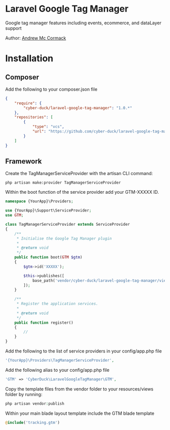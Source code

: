 # Laravel Google Tag Manager

Google tag manager features including events, ecommerce, and dataLayer support

Author: [Andrew Mc Cormack](https://github.com/Andrew-Mc-Cormack)

# Installation

## Composer

Add the following to your composer.json file

```json
{  
    "require": {  
        "cyber-duck/laravel-google-tag-manager": "1.0.*"
    },  
    "repositories": [  
        {  
            "type": "vcs",  
            "url": "https://github.com/cyber-duck/laravel-google-tag-manager"  
        }  
    ]  
}
```

## Framework

Create the TagManagerServiceProvider with the artisan CLI command:

```
php artisan make:provider TagManagerServiceProvider
```

Within the boot function of the service provider add your GTM-XXXXX ID.

```php
namespace {YourApp}\Providers;

use {YourApp}\Support\ServiceProvider;
use GTM;

class TagManagerServiceProvider extends ServiceProvider
{
    /**
     * Initialise the Google Tag Manager plugin
     *
     * @return void
     */
    public function boot(GTM $gtm)
    {
        $gtm->id('XXXXX');

        $this->publishes([
            base_path('vendor/cyber-duck/laravel-google-tag-manager/views') => base_path('resources/views/tracking'),
        ]);
    }

    /**
     * Register the application services.
     *
     * @return void
     */
    public function register()
    {
        //
    }
}
```

Add the following to the list of service providers in your config/app.php file

```php
'{YourApp}\Providers\TagManagerServiceProvider',

```

Add the following alias to your config/app.php file

```php
'GTM' => 'CyberDuck\LaravelGoogleTagManager\GTM',
```

Copy the template files from the vendor folder to your resources/views folder by running:

```php
php artisan vendor:publish
```

Within your main blade layout template include the GTM blade template

```php
@include('tracking.gtm')
```